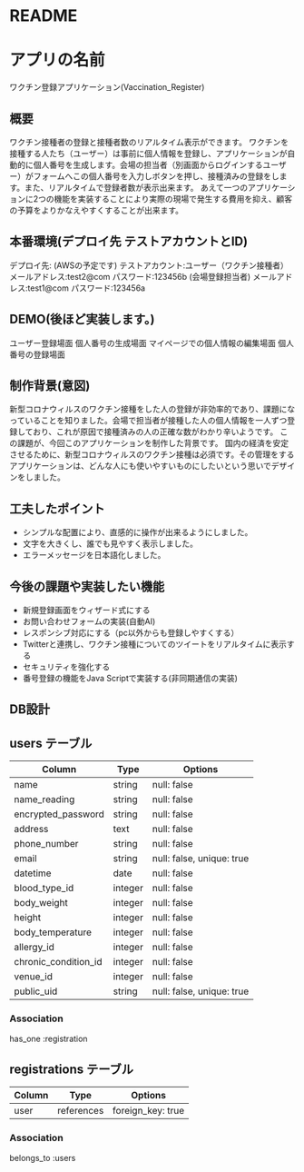 # README

# アプリの名前  
  ワクチン登録アプリケーション(Vaccination_Register)  

## 概要  
  ワクチン接種者の登録と接種者数のリアルタイム表示ができます。
  ワクチンを接種する人たち（ユーザー）は事前に個人情報を登録し、アプリケーションが自動的に個人番号を生成します。会場の担当者（別画面からログインするユーザー）がフォームへこの個人番号を入力しボタンを押し、接種済みの登録をします。また、リアルタイムで登録者数が表示出来ます。
  あえて一つのアプリケーションに2つの機能を実装することにより実際の現場で発生する費用を抑え、顧客の予算をよりかなえやすくすることが出来ます。
  
## 本番環境(デプロイ先 テストアカウントとID)  
  デプロイ先: (AWSの予定です)
  テストアカウント:ユーザー（ワクチン接種者） メールアドレス:test2@com パスワード:123456b
                        (会場登録担当者)  メールアドレス:test1@com パスワード:123456a
  
## DEMO(後ほど実装します。)
  ユーザー登録場面
  個人番号の生成場面
  マイページでの個人情報の編集場面
  個人番号の登録場面

## 制作背景(意図)
  新型コロナウィルスのワクチン接種をした人の登録が非効率的であり、課題になっていることを知りました。会場で担当者が接種した人の個人情報を一人ずつ登録しており、これが原因で接種済みの人の正確な数がわかり辛いようです。
  この課題が、今回このアプリケーションを制作した背景です。
  国内の経済を安定させるために、新型コロナウィルスのワクチン接種は必須です。その管理をするアプリケーションは、どんな人にも使いやすいものにしたいという思いでデザインをしました。

## 工夫したポイント
  * シンプルな配置により、直感的に操作が出来るようにしました。
  * 文字を大きくし、誰でも見やすく表示しました。
  * エラーメッセージを日本語化しました。

## 今後の課題や実装したい機能
  * 新規登録画面をウィザード式にする  
  * お問い合わせフォームの実装(自動AI)
  * レスポンシブ対応にする（pc以外からも登録しやすくする）
  * Twitterと連携し、ワクチン接種についてのツイートをリアルタイムに表示する
  * セキュリティを強化する
  * 番号登録の機能をJava Scriptで実装する(非同期通信の実装)


## DB設計
  


## users テーブル

| Column                        | Type     | Options                  |
| ----------------------------- | -------- | ------------------------ |
| name                          | string   | null: false              |
| name_reading                  | string   | null: false              |
| encrypted_password            | string   | null: false              |
| address                       | text     | null: false              |
| phone_number                  | string   | null: false              |
| email                         | string   | null: false, unique: true|
| datetime                      | date     | null: false              |
| blood_type_id                 | integer  | null: false              |
| body_weight                   | integer  | null: false              |
| height                        | integer  | null: false              |
| body_temperature              | integer  | null: false              |
| allergy_id                    | integer  | null: false              |
| chronic_condition_id          | integer  | null: false              |
| venue_id                      | integer  | null: false              |
| public_uid                    | string   | null: false, unique: true|


### Association
has_one :registration


## registrations テーブル

| Column                        | Type       | Options                  | 
| ----------------------------- | ---------- | -------------------------|
| user                          | references | foreign_key: true        |    



### Association
belongs_to :users



  